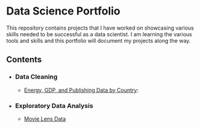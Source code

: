 # Data Science Portfolio

This repository contains projects that I have worked on showcasing various skills needed to be successful as a data scientist. I am learning the various tools and skills and this portfolio will document my projects along the way.

## Contents

* ### Data Cleaning

  * [Energy, GDP, and Publishing Data by Country](https://github.com/laurarnichols/dataSciencePortfolio/tree/master/energyGDPPublishing): 

* ### Exploratory Data Analysis 
  * [Movie Lens Data](https://github.com/laurarnichols/dataSciencePortfolio/tree/master/movieLens)
